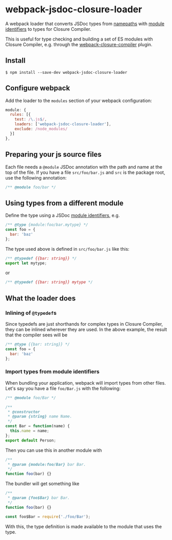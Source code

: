 # webpack-jsdoc-closure-loader

A webpack loader that converts JSDoc types from [namepaths](http://usejsdoc.org/about-namepaths.html) with [module identifiers](http://usejsdoc.org/howto-commonjs-modules.html#module-identifiers) to  types for Closure Compiler.

This is useful for type checking and building a set of ES modules with Closure Compiler, e.g. through  the [webpack-closure-compiler](https://www.npmjs.com/package/webpack-closure-compiler) plugin.


## Install

    $ npm install --save-dev webpack-jsdoc-closure-loader


## Configure webpack

Add the loader to the `modules` section of your webpack configuration:

```js
module: {
  rules: [{
    test: /\.js$/,
    loaders: ['webpack-jsdoc-closure-loader'],
    exclude: /node_modules/
  }]
},
```


## Preparing your js source files

Each file needs a `@module` JSDoc annotation with the path and name at the top of the file. If you have a file `src/foo/bar.js` and `src` is the package root, use the following annotation:

```js
/** @module foo/bar */
```


## Using types from a different module

Define the type using a JSDoc [module identifiers](http://usejsdoc.org/howto-commonjs-modules.html#module-identifiers), e.g.

```js
/** @type {module:foo/bar.mytype} */
const foo = {
  bar: 'baz'
};
```

The type used above is defined in `src/foo/bar.js` like this:

```js
/** @typedef {{bar: string}} */
export let mytype;
```

or

```js
/** @typedef {{bar: string}} mytype */
```


## What the loader does

### Inlining of `@typedef`s

Since typedefs are just shorthands for complex types in Closure Compiler, they can be inlined wherever they are used. In the above example, the result that the compiler sees will be

```js
/** @type {{bar: string}} */
const foo = {
  bar: 'baz'
};
```

### Import types from module identifiers

When bundling your application, webpack will import types from other files. Let's say you have a file `foo/Bar.js` with the following:

```js
/** @module foo/Bar */

/**
 * @constructor
 * @param {string} name Name.
 */
const Bar = function(name) {
  this.name = name;
};
export default Person;
```

Then you can use this in another module with

```js
/**
 * @param {module:foo/Bar} bar Bar.
 */
function foo(bar) {}
```

The bundler will get something like

```js
/**
 * @param {foo$Bar} bar Bar.
 */
function foo(bar) {}

const foo$Bar = require('./foo/Bar');
```

With this, the type definition is made available to the module that uses the type.
